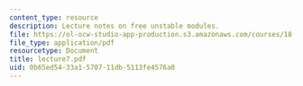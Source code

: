 ```yaml
---
content_type: resource
description: Lecture notes on free unstable modules.
file: https://ol-ocw-studio-app-production.s3.amazonaws.com/courses/18-917-topics-in-algebraic-topology-the-sullivan-conjecture-fall-2007/0b65ed5433a1570711db5113fe4576a0_lecture7.pdf
file_type: application/pdf
resourcetype: Document
title: lecture7.pdf
uid: 0b65ed54-33a1-5707-11db-5113fe4576a0
---
```

